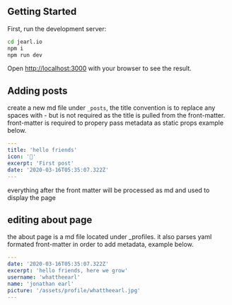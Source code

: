 ## Getting Started
First, run the development server:

```bash
cd jearl.io
npm i
npm run dev
```



Open [http://localhost:3000](http://localhost:3000) with your browser to see the result.

## Adding posts
create a new md file under `_posts`, the title convention is to replace any spaces with - but is not required as the title is pulled from the front-matter. front-matter is required to propery pass metadata as static props example below.

```yml
---
title: 'hello friends'
icon: '👋'
excerpt: 'First post'
date: '2020-03-16T05:35:07.322Z'
---
```

everything after the front matter will be processed as md and used to display the page

## editing about page
the about page is a md file located under _profiles. it also parses yaml formated front-matter in order to add metadata, example below.

```yml
---
date: '2020-03-16T05:35:07.322Z'
excerpt: 'hello friends, here we grow'
username: 'whattheearl'
name: 'jonathan earl'
picture: '/assets/profile/whattheearl.jpg'
---
```